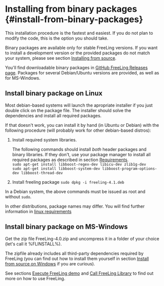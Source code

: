 # Installing from binary packages {#install-from-binary-packages}

This installation procedure is the fastest and easiest. If you do not plan to modify the code, this is the option you should take.

Binary packages are available only for stable FreeLing versions. If you want to install a development version or the provided packages do not match your system, please see section [Installing from source](installation-source.md).

You'll find downloadable binary packages in [GitHub FreeLing Releases page](https://github.com/TALP-UPC/FreeLing/releases).
Packages for several Debian/Ubuntu versions are provided, as well as for MS-Windows.

## Install binary package on Linux

Most debian-based systems will launch the apropriate installer if you just double click on the package file. The installer should solve the dependencies and install all required packages.

If that doesn't work, you can install it by hand (in Ubuntu or Debian) with the following procedure (will probably work for other debian-based distros):

1.  Install required system libraries.
  
    The following commands should install *both* header packages and binary libraries. If they don't, use your package manager to install all required packages as described in section [Requirements](#orientative-package-names).    
    `sudo apt-get install libboost-regex-dev libicu-dev zlib1g-dev`    
    `sudo apt-get install libboost-system-dev libboost-program-options-dev libboost-thread-dev`

2.   Install freeling package
    `sudo dpkg -i freeling-4.1.deb`
  
In a Debian system, the above commands must be issued as root and without `sudo`.
  
In other distributions, package names may differ.  You will  find further information in [linux requirements](installation.md#install-from-github-repositories)
        
  
## Install binary package on MS-Windows

Get the zip file FreeLing-4.0.zip and uncompress it in a folder of your choice (let's call it %FLINSTALL%).

The zipfile already includes all third-party dependencies required by FreeLing (you can find out how to install them yourself in section [Install from source on Windows](installation-windows.md) if you are curious).

See sections [Execute FreeLing demo](#execute-analyzer) and [Call FreeLing Library](#call-library) to find out more on how to use FreeLing.


